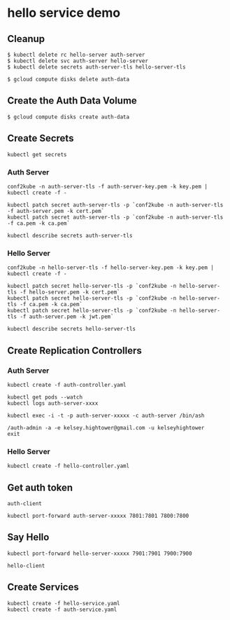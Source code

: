 # hello service demo

## Cleanup

```
$ kubectl delete rc hello-server auth-server
$ kubectl delete svc auth-server hello-server
$ kubectl delete secrets auth-server-tls hello-server-tls
```
```
$ gcloud compute disks delete auth-data
```

## Create the Auth Data Volume

```
$ gcloud compute disks create auth-data
```

## Create Secrets

```
kubectl get secrets
```

### Auth Server

```
conf2kube -n auth-server-tls -f auth-server-key.pem -k key.pem | kubectl create -f -
```
```
kubectl patch secret auth-server-tls -p `conf2kube -n auth-server-tls -f auth-server.pem -k cert.pem`
kubectl patch secret auth-server-tls -p `conf2kube -n auth-server-tls -f ca.pem -k ca.pem`
```
```
kubectl describe secrets auth-server-tls
```

### Hello Server

```
conf2kube -n hello-server-tls -f hello-server-key.pem -k key.pem | kubectl create -f -
```

```
kubectl patch secret hello-server-tls -p `conf2kube -n hello-server-tls -f hello-server.pem -k cert.pem`
kubectl patch secret hello-server-tls -p `conf2kube -n hello-server-tls -f ca.pem -k ca.pem`
kubectl patch secret hello-server-tls -p `conf2kube -n hello-server-tls -f auth-server.pem -k jwt.pem`
```
```
kubectl describe secrets hello-server-tls
```

## Create Replication Controllers

### Auth Server

```
kubectl create -f auth-controller.yaml
```

```
kubectl get pods --watch
kubectl logs auth-server-xxxx
```

```
kubectl exec -i -t -p auth-server-xxxxx -c auth-server /bin/ash
```

```
/auth-admin -a -e kelsey.hightower@gmail.com -u kelseyhightower
exit
```

### Hello Server

```
kubectl create -f hello-controller.yaml
```

## Get auth token

```
auth-client
```

```
kubectl port-forward auth-server-xxxxx 7801:7801 7800:7800
```

## Say Hello

```
kubectl port-forward hello-server-xxxxx 7901:7901 7900:7900
```

```
hello-client
```

## Create Services

```
kubectl create -f hello-service.yaml
kubectl create -f auth-service.yaml
```

